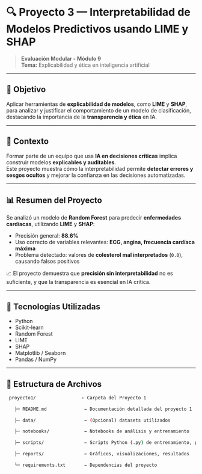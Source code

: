# 🔍 Proyecto 3 — Interpretabilidad de Modelos Predictivos usando LIME y SHAP

> **Evaluación Modular - Módulo 9**  
> **Tema:** Explicabilidad y ética en inteligencia artificial

---

## 🎯 Objetivo
Aplicar herramientas de **explicabilidad de modelos**, como **LIME** y **SHAP**, para analizar y justificar el comportamiento de un modelo de clasificación, destacando la importancia de la **transparencia y ética** en IA.

---

## 🧩 Contexto
Formar parte de un equipo que usa **IA en decisiones críticas** implica construir modelos **explicables y auditables**.  
Este proyecto muestra cómo la interpretabilidad permite **detectar errores y sesgos ocultos** y mejorar la confianza en las decisiones automatizadas.

---

## 📊 Resumen del Proyecto
Se analizó un modelo de **Random Forest** para predecir **enfermedades cardíacas**, utilizando **LIME** y **SHAP**:

- Precisión general: **88.6%**  
- Uso correcto de variables relevantes: **ECG, angina, frecuencia cardíaca máxima**  
- Problema detectado: valores de **colesterol mal interpretados** (`0.0`), causando falsos positivos

📈 El proyecto demuestra que **precisión sin interpretabilidad** no es suficiente, y que la transparencia es esencial en IA crítica.

---

## 🧰 Tecnologías Utilizadas
- Python  
- Scikit-learn  
- Random Forest  
- LIME  
- SHAP  
- Matplotlib / Seaborn  
- Pandas / NumPy

---

## 📂 Estructura de Archivos
```bash
 proyecto1/                 ← Carpeta del Proyecto 1
 
   ├─ README.md              ← Documentación detallada del proyecto 1
   
   ├─ data/                  ← (Opcional) datasets utilizados
   
   ├─ notebooks/             ← Notebooks de análisis y entrenamiento
   
   ├─ scripts/               ← Scripts Python (.py) de entrenamiento, preprocesamiento, etc.
   
   ├─ reports/               ← Gráficos, visualizaciones, resultados
   
   └─ requirements.txt       ← Dependencias del proyecto
  ```
